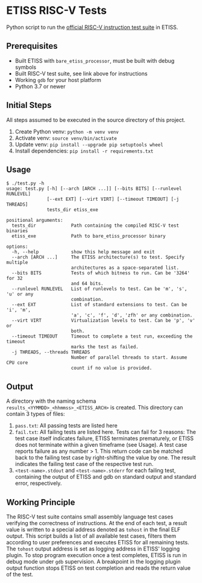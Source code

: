 # ETISS RISC-V Tests

Python script to run the [official RISC-V instruction test suite](https://github.com/riscv-software-src/riscv-tests) in ETISS.

## Prerequisites

- Built ETISS with `bare_etiss_processor`, must be built with debug symbols
- Built RISC-V test suite, see link above for instructions
- Working `gdb` for your host platform
- Python 3.7 or newer

## Initial Steps
All steps assumed to be executed in the source directory of this project.

1) Create Python venv: `python -m venv venv`
2) Activate venv: `source venv/bin/activate`
3) Update venv: `pip install --upgrade pip setuptools wheel`
4) Install dependencies: `pip install -r requirements.txt`

## Usage

```
$ ./test.py -h
usage: test.py [-h] [--arch [ARCH ...]] [--bits BITS] [--runlevel RUNLEVEL]
               [--ext EXT] [--virt VIRT] [--timeout TIMEOUT] [-j THREADS]
               tests_dir etiss_exe

positional arguments:
  tests_dir             Path containing the compiled RISC-V test binaries
  etiss_exe             Path to bare_etiss_processor binary

options:
  -h, --help            show this help message and exit
  --arch [ARCH ...]     The ETISS architecture(s) to test. Specify multiple
                        architectures as a space-separated list.
  --bits BITS           Tests of which bitness to run. Can be '3264' for 32
                        and 64 bits.
  --runlevel RUNLEVEL   List of runlevels to test. Can be 'm', 's', 'u' or any
                        combination.
  --ext EXT             List of standard extensions to test. Can be 'i', 'm',
                        'a', 'c', 'f', 'd', 'zfh' or any combination.
  --virt VIRT           Virtualization levels to test. Can be 'p', 'v' or
                        both.
  --timeout TIMEOUT     Timeout to complete a test run, exceeding the timeout
                        marks the test as failed.
  -j THREADS, --threads THREADS
                        Number of parallel threads to start. Assume CPU core
                        count if no value is provided.
```

## Output
A directory with the naming schema `results_<YYMMDD>_<hhmmss>_<ETISS_ARCH>` is created. This directory can contain 3 types of files:
1) `pass.txt`: All passing tests are listed here
2) `fail.txt`: All failing tests are listed here. Tests can fail for 3 reasons: The test case itself indicates failure, ETISS terminates prematurely, or ETISS does not terminate within a given timeframe (see Usage).
A test case reports failure as any number > 1. This return code can be matched back to the failing test case by right-shifting the value by one. The result indicates the failing test case of the respective test run.
3) `<test-name>.stdout` and `<test-name>.stderr` for each failing test, containing the output of ETISS and gdb on standard output and standard error, respectively.

## Working Principle
The RISC-V test suite contains small assembly language test cases verifying the correctness of instructions. At the end of each test, a result value is written to a special address denoted as `tohost` in the final ELF output. This script builds a list of all available test cases, filters them according to user preferences and executes ETISS for all remaining tests. The `tohost` output address is set as logging address in ETISS' logging plugin. To stop program execution once a test completes, ETISS is run in debug mode under `gdb` supervision. A breakpoint in the logging plugin output function stops ETISS on test completion and reads the return value of the test.
